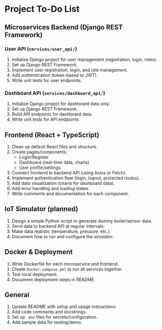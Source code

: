# Project To-Do List

## Microservices Backend (Django REST Framework)

### User API (`services/user_api/`)
1. Initialize Django project for user management (registration, login, roles).
2. Set up Django REST Framework.
3. Implement user registration, login, and role management.
4. Add authentication (token-based or JWT).
5. Write unit tests for user endpoints.

### Dashboard API (`services/dashboard_api/`)
1. Initialize Django project for dashboard data only.
2. Set up Django REST Framework.
3. Build API endpoints for dashboard data.
4. Write unit tests for API endpoints.

## Frontend (React + TypeScript)
1. Clean up default React files and structure.
2. Create pages/components:
   - Login/Register
   - Dashboard (real-time data, charts)
   - User profile/settings
3. Connect frontend to backend API (using Axios or Fetch).
4. Implement authentication flow (login, logout, protected routes).
5. Add data visualization (charts for dashboard data).
6. Add error handling and loading states.
7. Write comments and documentation for each component.

## IoT Simulator (planned)
1. Design a simple Python script to generate dummy boiler/sensor data.
2. Send data to backend API at regular intervals.
3. Make data realistic (temperature, pressure, etc.).
4. Document how to run and configure the simulator.

## Docker & Deployment
1. Write Dockerfile for each microservice and frontend.
2. Create `docker-compose.yml` to run all services together.
3. Test local deployment.
4. Document deployment steps in README.

## General
1. Update README with setup and usage instructions.
2. Add code comments and docstrings.
3. Set up `.env` files for secrets/configuration.
4. Add sample data for testing/demo.
